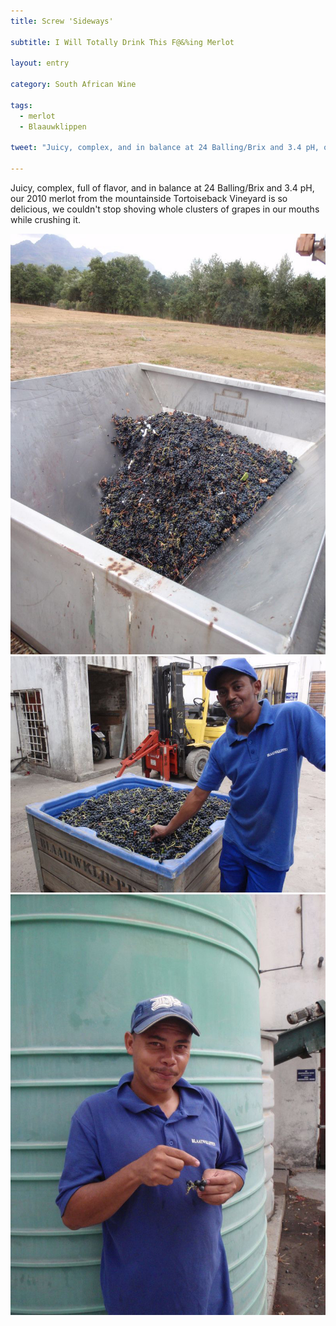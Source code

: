 ```yaml
---
title: Screw 'Sideways'

subtitle: I Will Totally Drink This F@&%ing Merlot

layout: entry

category: South African Wine

tags:
  - merlot
  - Blaauwklippen

tweet: "Juicy, complex, and in balance at 24 Balling/Brix and 3.4 pH, our 2010 merlot from the mountainside Tortoiseback Vineyard is lovely."

---
```


Juicy, complex, full of flavor, and in balance at 24 Balling/Brix and 3.4 pH, our 2010 merlot from the mountainside Tortoiseback Vineyard is so delicious, we couldn't stop shoving whole clusters of grapes in our mouths while crushing it. 

![Merlot in crusher](/photos/crushermerlot.jpg "Grapes in crusher")
![Leon with grapes](/photos/leongrapes.jpg "Leon sneaking a taste of grapes")
![Rodney with grapes](/photos/rodneygrapes.jpg "Rodney sneaking grapes")
